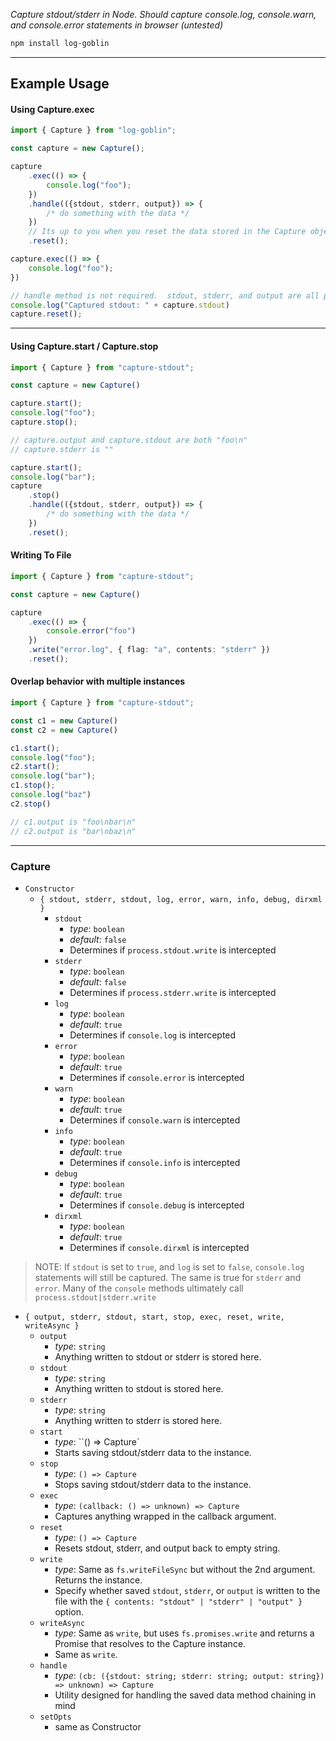 *Capture stdout/stderr in Node.  Should capture console.log, console.warn, and
console.error statements in browser (untested)*

```sh
npm install log-goblin
```

---

## Example Usage

#### Using Capture.exec

```typescript
import { Capture } from "log-goblin";

const capture = new Capture();

capture
    .exec(() => {
        console.log("foo");
    })
    .handle(({stdout, stderr, output}) => {
        /* do something with the data */
    })
    // Its up to you when you reset the data stored in the Capture object
    .reset();

capture.exec(() => {
    console.log("foo");
})

// handle method is not required.  stdout, stderr, and output are all public vars
console.log("Captured stdout: " + capture.stdout)
capture.reset();
```

---

#### Using Capture.start / Capture.stop

```typescript
import { Capture } from "capture-stdout";

const capture = new Capture()

capture.start();
console.log("foo");
capture.stop();

// capture.output and capture.stdout are both "foo\n"
// capture.stderr is ""

capture.start();
console.log("bar");
capture
    .stop()
    .handle(({stdout, stderr, output}) => {
        /* do something with the data */
    })
    .reset();

```

#### Writing To File

```typescript
import { Capture } from "capture-stdout";

const capture = new Capture()

capture
    .exec(() => {
        console.error("foo")
    })
    .write("error.log", { flag: "a", contents: "stderr" })
    .reset();
```

#### Overlap behavior with multiple instances

```typescript
import { Capture } from "capture-stdout";

const c1 = new Capture()
const c2 = new Capture()

c1.start();
console.log("foo");
c2.start();
console.log("bar");
c1.stop();
console.log("baz")
c2.stop()

// c1.output is "foo\nbar\n"
// c2.output is "bar\nbaz\n"

```

---

### Capture

- `Constructor`
    - `{ stdout, stderr, stdout, log, error, warn, info, debug, dirxml }`
        - `stdout`
            - *type*: `boolean`
            - *default*: `false`
            - Determines if `process.stdout.write` is intercepted
        - `stderr`
            - *type*: `boolean`
            - *default*: `false`
            - Determines if `process.stderr.write` is intercepted
        - `log`
            - *type*: `boolean`
            - *default*: `true`
            - Determines if `console.log` is intercepted
        - `error`
            - *type*: `boolean`
            - *default*: `true`
            - Determines if `console.error` is intercepted
        - `warn`
            - *type*: `boolean`
            - *default*: `true`
            - Determines if `console.warn` is intercepted
        - `info`
            - *type*: `boolean`
            - *default*: `true`
            - Determines if `console.info` is intercepted
        - `debug`
            - *type*: `boolean`
            - *default*: `true`
            - Determines if `console.debug` is intercepted
        - `dirxml`
            - *type*: `boolean`
            - *default*: `true`
            - Determines if `console.dirxml` is intercepted

> NOTE:
> If `stdout` is set to `true`, and `log` is set to `false`, `console.log`
> statements will still be captured.  The same is true for `stderr` and
> `error`.  Many of the `console` methods ultimately call
> `process.stdout|stderr.write`

- `{ output, stderr, stdout, start, stop, exec, reset, write, writeAsync }`
    - `output`
        - *type*: `string`
        - Anything written to stdout or stderr is stored here.
    - `stdout`
        - *type*: `string`
        - Anything written to stdout is stored here.
    - `stderr`
        - *type*: `string`
        - Anything written to stderr is stored here.
    - `start`
        - *type*: ``() => Capture`
        - Starts saving stdout/stderr data to the instance.
    - `stop`
        - *type*: `() => Capture`
        - Stops saving stdout/stderr data to the instance.
    - `exec`
        - *type*: `(callback: () => unknown) => Capture`
        - Captures anything wrapped in the callback argument.
    - `reset`
        - *type*: `() => Capture`
        - Resets stdout, stderr, and output back to empty string.
    - `write`
        - *type*: Same as `fs.writeFileSync` but without the 2nd argument.
          Returns the instance.
        - Specify whether saved `stdout`, `stderr`, or `output` is written to the file
          with the `{ contents: "stdout" | "stderr" | "output" }` option.
    - `writeAsync`
        - *type*:  Same as `write`, but uses `fs.promises.write` and returns a
          Promise that resolves to the Capture instance.
        - Same as `write`.
    - `handle`
        - *type*: `(cb: ({stdout: string; stderr: string; output: string}) => unknown) => Capture`
        - Utility designed for handling the saved data method chaining in mind
    - `setOpts`
        - same as Constructor













